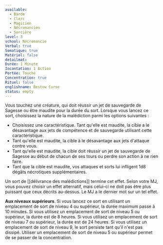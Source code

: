 ```yaml
---
available:
  - Barde
  - Clerc
  - Magicien
  - Nécromancien
  - Sorcière
level: 3
school: Nécromancie
Verbal: true
Somatique: true
Matériel: false
detailmat:
Durée: 1 Minute
Incantation: 1 Action
Portée: Touché
Concentration: true
Rituel: false
englishname: Bestow Curse
status: empty
---
```

Vous touchez une créature, qui doit réussir un jet de sauvegarde de Sagesse ou être maudite pour la durée du sort. Lorsque vous lancez ce sort, choisissez la nature de la malédiction parmi les options suivantes :

 - Choisissez une caractéristique. Tant qu'elle est maudite, la cible a le désavantage aux jets de compétence et de sauvegarde utilisant cette caractéristique.
 - Tant qu'elle est maudite, la cible à le désavantage aux jets d'attaque contre vous.
 - Tant qu'elle est maudite, la cible doit réussir un jet de sauvegarde de Sagesse au début de chacun de ses tours ou perdre son action à ne rien faire.
 - Tant que la cible est maudite, vos attaques et sorts lui infligent 1d8 dégâts nécrotiques supplémentaires.

Un sort de [[délivrance des malédictions]] termine cet effet. Selon votre MJ, vous pouvez choisir un effet alternatif, mais celui-ci ne doit pas être plus puissant que ceux décrits au-dessus. Le MJ a le dernier mot sur un tel effet.

**Aux niveaux supérieurs**. Si vous lancez ce sort en utilisant un emplacement de sort de niveau 4 ou supérieur, la durée maximum passe à 10 minutes. Si vous utilisez un emplacement de sort de niveau 5 ou supérieur, la durée est de 8 heures. Si vous utilisez un emplacement de sort de niveau 7 ou supérieur, la durée est de 24 heures. Si vous utilisez un emplacement de sort de niveau 9, le sort persiste tant qu'il n'est pas dissipé. Utiliser un emplacement de sort de niveau 5 ou supérieur permet de se passer de la concentration.
